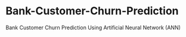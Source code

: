 # Bank-Customer-Churn-Prediction
Bank Customer Churn Prediction Using Artificial Neural Network (ANN)
